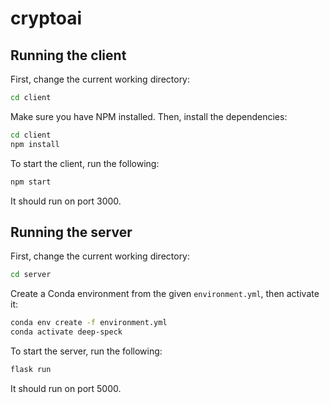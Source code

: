 # cryptoai

## Running the client

First, change the current working directory:
```bash
cd client
```

Make sure you have NPM installed. Then, install the dependencies:
```bash
cd client
npm install
```

To start the client, run the following:
```bash
npm start
```
It should run on port 3000. 

## Running the server

First, change the current working directory:
```bash
cd server
```

Create a Conda environment from the given `environment.yml`, then activate it:
```bash
conda env create -f environment.yml
conda activate deep-speck
```

To start the server, run the following:
```bash
flask run
```
It should run on port 5000.
